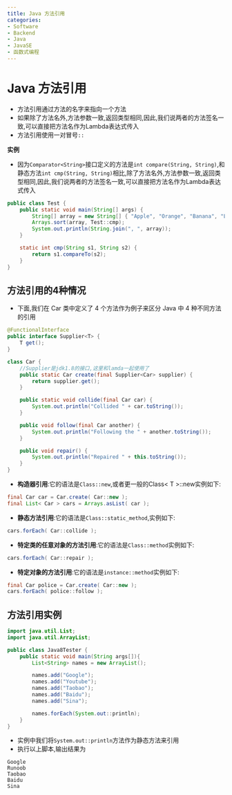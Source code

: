 ```yaml
---
title: Java 方法引用
categories:
- Software
- Backend
- Java
- JavaSE
- 函数式编程
---
```

# Java 方法引用

- 方法引用通过方法的名字来指向一个方法
- 如果除了方法名外,方法参数一致,返回类型相同,因此,我们说两者的方法签名一致,可以直接把方法名作为Lambda表达式传入
- 方法引用使用一对冒号`::`

**实例**

- 因为`Comparator<String>`接口定义的方法是`int compare(String, String)`,和静态方法`int cmp(String, String)`相比,除了方法名外,方法参数一致,返回类型相同,因此,我们说两者的方法签名一致,可以直接把方法名作为Lambda表达式传入

```java
public class Test {
    public static void main(String[] args) {
        String[] array = new String[] { "Apple", "Orange", "Banana", "Lemon" };
        Arrays.sort(array, Test::cmp);
        System.out.println(String.join(", ", array));
    }

    static int cmp(String s1, String s2) {
        return s1.compareTo(s2);
    }
}
```

## 方法引用的4种情况

- 下面,我们在 Car 类中定义了 4 个方法作为例子来区分 Java 中 4 种不同方法的引用

```java
@FunctionalInterface
public interface Supplier<T> {
    T get();
}

class Car {
    //Supplier是jdk1.8的接口,这里和lamda一起使用了
    public static Car create(final Supplier<Car> supplier) {
        return supplier.get();
    }

    public static void collide(final Car car) {
        System.out.println("Collided " + car.toString());
    }

    public void follow(final Car another) {
        System.out.println("Following the " + another.toString());
    }

    public void repair() {
        System.out.println("Repaired " + this.toString());
    }
}
```

- **构造器引用**:它的语法是`Class::new`,或者更一般的Class< T >::new实例如下:

```java
final Car car = Car.create( Car::new );
final List< Car > cars = Arrays.asList( car );
```

- **静态方法引用**:它的语法是`Class::static_method`,实例如下:

```java
cars.forEach( Car::collide );
```

- **特定类的任意对象的方法引用**:它的语法是`Class::method`实例如下:

```java
cars.forEach( Car::repair );
```

- **特定对象的方法引用**:它的语法是`instance::method`实例如下:

```java
final Car police = Car.create( Car::new );
cars.forEach( police::follow );
```

## 方法引用实例

```java
import java.util.List;
import java.util.ArrayList;

public class Java8Tester {
    public static void main(String args[]){
        List<String> names = new ArrayList();

        names.add("Google");
        names.add("Youtube");
        names.add("Taobao");
        names.add("Baidu");
        names.add("Sina");

        names.forEach(System.out::println);
    }
}
```

- 实例中我们将`System.out::println`方法作为静态方法来引用
- 执行以上脚本,输出结果为

```
Google
Runoob
Taobao
Baidu
Sina
```